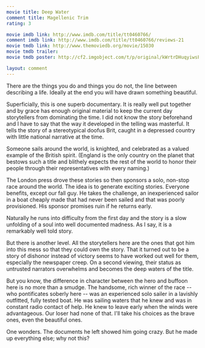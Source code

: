 ```yaml
---
movie title: Deep Water
comment title: Magellenic Trim
rating: 3

movie imdb link: http://www.imdb.com/title/tt0460766/
comment imdb link: http://www.imdb.com/title/tt0460766/reviews-21
movie tmdb link: http://www.themoviedb.org/movie/15030
movie tmdb trailer: 
movie tmdb poster: http://cf2.imgobject.com/t/p/original/kWrtrDHuqyiwsFb4NiJJpuapICT.jpg

layout: comment
---
```


There are the things you do and things you do not, the line between describing a life. Ideally at the end you will have drawn something beautiful.

Superficially, this is one superb documentary. It is really well put together and by grace has enough original material to keep the current day storytellers from dominating the time. I did not know the story beforehand and I have to say that the way it developed in the telling was masterful. It tells the story of a stereotypical doofus Brit, caught in a depressed country with little national narrative at the time.

Someone sails around the world, is knighted, and celebrated as a valued example of the British spirit. (England is the only country on the planet that bestows such a title and blithely expects the rest of the world to honor their people through their representatives with every naming.)

The London press drove these stories so then sponsors a solo, non-stop race around the world. The idea is to generate exciting stories. Everyone benefits, except our fall guy. He takes the challenge, an inexperienced sailor in a boat cheaply made that had never been sailed and that was poorly provisioned. His sponsor promises ruin if he returns early.

Naturally he runs into difficulty from the first day and the story is a slow unfolding of a soul into well documented madness. As I say, it is a remarkably well told story.

But there is another level. All the storytellers here are the ones that got him into this mess so that they could own the story. That it turned out to be a story of dishonor instead of victory seems to have worked out well for them, especially the newspaper creep. On a second viewing, their status as untrusted narrators overwhelms and becomes the deep waters of the title.

But you know, the difference in character between the hero and buffoon here is no more than a smudge. The handsome, rich winner of the race -- who pontificates soberly here -- was an experienced solo sailer in a lavishly outfitted, fully tested boat. He was sailing waters that he knew and was in constant radio contact of help. He knew to leave early when the winds were advantageous. Our loser had none of that. I'll take his choices as the brave ones, even the beautiful ones.

One wonders. The documents he left showed him going crazy. But he made up everything else; why not this?